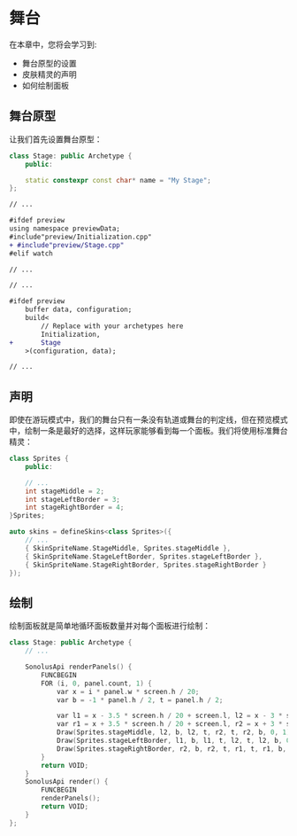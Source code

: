 # 舞台

在本章中，您将会学习到:

- 舞台原型的设置
- 皮肤精灵的声明
- 如何绘制面板

## 舞台原型

让我们首先设置舞台原型：

```cpp title='/engine/preview/Stage.cpp'
class Stage: public Archetype {
    public:

    static constexpr const char* name = "My Stage";
};
```

```diff title="/engine/engine.cpp"
// ...

#ifdef preview
using namespace previewData;
#include"preview/Initialization.cpp"
+ #include"preview/Stage.cpp"
#elif watch

// ...
```

```diff title="/main.cpp"
// ...

#ifdef preview
    buffer data, configuration;
    build<
        // Replace with your archetypes here
        Initialization,
+       Stage
    >(configuration, data);

// ...
```

## 声明

即使在游玩模式中，我们的舞台只有一条没有轨道或舞台的判定线，但在预览模式中，绘制一条是最好的选择，这样玩家能够看到每一个面板。我们将使用标准舞台精灵：

```cpp title='/engine/skins.cpp'
class Sprites {
	public:

    // ...
    int stageMiddle = 2;
    int stageLeftBorder = 3;
    int stageRightBorder = 4;
}Sprites;

auto skins = defineSkins<class Sprites>({
    // ...
    { SkinSpriteName.StageMiddle, Sprites.stageMiddle },
    { SkinSpriteName.StageLeftBorder, Sprites.stageLeftBorder },
    { SkinSpriteName.StageRightBorder, Sprites.stageRightBorder }
});
```

## 绘制

绘制面板就是简单地循环面板数量并对每个面板进行绘制：

```cpp title='/engine/preview/Stage.cpp'
class Stage: public Archetype {
    // ...

    SonolusApi renderPanels() {
        FUNCBEGIN
        FOR (i, 0, panel.count, 1) {
            var x = i * panel.w * screen.h / 20;
            var b = -1 * panel.h / 2, t = panel.h / 2;

            var l1 = x - 3.5 * screen.h / 20 + screen.l, l2 = x - 3 * screen.h / 20 + screen.l;
            var r1 = x + 3.5 * screen.h / 20 + screen.l, r2 = x + 3 * screen.h / 20 + screen.l;
            Draw(Sprites.stageMiddle, l2, b, l2, t, r2, t, r2, b, 0, 1);
            Draw(Sprites.stageLeftBorder, l1, b, l1, t, l2, t, l2, b, 0, 1);
            Draw(Sprites.stageRightBorder, r2, b, r2, t, r1, t, r1, b, 0, 1);
        }
        return VOID;
    }
    SonolusApi render() {
        FUNCBEGIN
        renderPanels();
        return VOID;
    }
};
```
